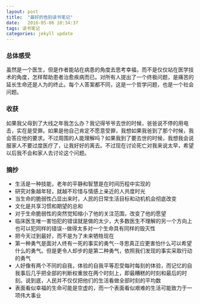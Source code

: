 ```yaml
---
layout: post
title:  "最好的告别读书笔记"
date:   2016-05-06 10:34:37
tags: 读书笔记 
categories: jekyll update
---
```


### 总体感受
虽然是一个医生，但是作者能站在病患的角度去思考幸福，而不是仅仅站在医学技术的角度，怎样帮助患者治愈疾病而已。对所有人提出了一个终极问题，是痛苦的延长生命还是人为的终止。每个人答案都不同，这是一个哲学问题，也是一个社会问题。

### 收获
如果我父母到了大线之年我怎么办？我记得爷爷去世的时候，爸爸说不停的用电击，实在是受罪。如果是他自己肯定不愿意受罪，我想如果我爸到了那个时候，我会答应他的要求。不过周围的人能理解吗？如果我到了要去世的时候，我想我会说服家人不要过度医疗了，让我好好的离去。不过现在讨论死亡对我来说太早，希望以后我不会和家人去讨论这个问题。

### 摘抄
- 生活是一种技能，老年的平静和智慧是在时间历程中实现的
- 研究对象越年轻，就越不珍惜与情感上亲近的人共度时光
- 当生命的脆弱性凸显出来时，人民的日常生活目标和动机机会彻底改变
- 文化是共享习惯和期望的总和
- 对于生命脆弱性的突然觉知缩小了他的关注范围，改变了他的愿望
- 临床医生唯一害怕犯的错误就是做的太少，大多数医生不理解的另一个方向上也可以犯同样的错误--做得太多对一个生命具有同样的毁灭性
- 把今天过到最好，而不是为了未来牺牲现在
- 第一种勇气是面对人终有一死的事实的勇气--寻思真正应更害怕什么可以希望什么的勇气。但是更令人却步的是第二种勇气，依照我们发现的事实采取行动的勇气
- 人好像有两个不同的自我，体验的自我平等忍受每时每刻的体验，而记忆的自我事后几乎把全部的判断权重放在两个时刻上，即最糟糕的时刻和最后的时刻。说到底，人民并不仅仅把他们的生活看做全部时刻的平均数
- 表面看似幸福的生命可能是空虚的，而一个表面看似艰难的生活可能致力于一项伟大事业